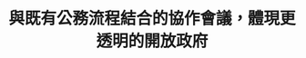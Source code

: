 ---
id: "49"
lang: zh-tw
publish: "FALSE"
description: 「醫療院所『病房營養照護』及『診間營養諮詢』 應有全民健康保險給付制度」連署案
selected: "FALSE"
blog_selected: "FALSE"
thumbnail: https://cm.pdis.nat.gov.tw/images/post/1jIXcBDeUsGhKq762NsbnVx1vtia-rPRq.jpg
title: 與既有公務流程結合的協作會議，體現更透明的開放政府
introduction:
  content: >-
    2019年3月29日有位營養師在國發會的「公共政策網路參與平台」上提案，希望「醫療院所『病房營養照護』及『診間營養諮詢』
    應有全民健康保險給付制度」，這個訴求得到5,144位網友連署。這個提案主張，營養照護和營養諮詢對於醫療院所的患者健康狀態與疾病控制具有正面幫助之影響，但因為沒有適當之健保給付，導致醫療院所無法用合理薪資聘用足夠營養師執行相關業務，造成醫療院所的營養師長期不足及離職流動率高。因此建議衛生福利部中央健康保險署將醫療院所之『病房營養照護』及『診間營養諮詢』納入全民健康保險給付制度，促使醫療院所聘僱足夠營養師及降低離職流動率，讓病患獲得良好營養照護達到自我健康管理並防止疾病惡化，亦可節省耗費鉅額的醫療資源。

    經與衛福部召開工作會議討論後得知，涉及健保給付相關的討論及審核，衛福部已經有既定的專家諮詢會議和健保共擬會議等委員會形式處理，而且相關會議都有記名逐字稿行之有年，可說已達到透明及開放原則。所以本案的處理方式，PDIS僅提供逐字稿協助，並將逐字記錄公開於sayit網站上，供關心本議題的民眾參考。
color: yellow
join:
  type: 提
  title: 「醫療院所『病房營養照護』及『診間營養諮詢』 應有全民健康保險給付制度」
  link: https://join.gov.tw/idea/detail/56cadfa3-50a6-41db-aa5d-b7c2aff36282
  image: https://cm.pdis.nat.gov.tw/images/post/1uUUzDolOMwgQMUa09XE6OE1k8145VAwy.jpg
layout: post
departments:
  - 衛福部
tags:
  - 醫療
  - 社會福利
  - 法規
embed:
  transcript:
    links:
      - https://sayit.pdis.nat.gov.tw/2019-06-12-%E5%BB%BA%E8%AD%B0%E7%87%9F%E9%A4%8A%E7%85%A7%E8%AD%B7%E7%B4%8D%E5%85%A5%E5%81%A5%E4%BF%9D%E7%B5%A6%E4%BB%98%E6%A1%88
blogs:
  - http://br3cwr5i336zfgs5ohek.lh.pdis.nat.gov.tw/
---
